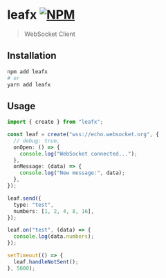 # leafx [![NPM](https://badgen.net/npm/v/leafx)](https://www.npmjs.com/package/leafx)

> WebSocket Client

## Installation

```bash
npm add leafx
# or
yarn add leafx
```

## Usage

```ts
import { create } from "leafx";

const leaf = create("wss://echo.websocket.org", {
  // debug: true,
  onOpen: () => {
    console.log("WebSocket connected...");
  },
  onMessage: (data) => {
    console.log("New message:", data);
  },
});

leaf.send({
  type: "test",
  numbers: [1, 2, 4, 8, 16],
});

leaf.on("test", (data) => {
  console.log(data.numbers);
});

setTimeout(() => {
  leaf.handleNotSent();
}, 5000);
```
